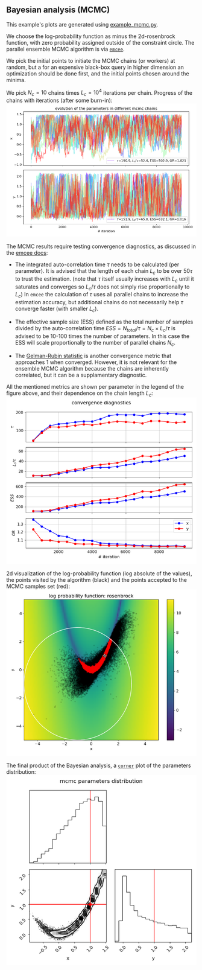 
## Bayesian analysis (MCMC)

This example's plots are generated using [example_mcmc.py](../example_mcmc.py).

We choose the log-probability function as minus the 2d-rosenbrock function, with zero probability assigned outside of 
the constraint circle.
The parallel ensemble MCMC algorithm is via [``emcee``](https://github.com/dfm/emcee).

We pick the initial points to initiate the MCMC chains (or workers) at random, but a for an expensive black-box query 
in higher dimension an optimization should be done first, and the initial points chosen around the minima.

We pick $N_c=10$ chains times $L_c=10^4$ iterations per chain. 
Progress of the chains with iterations (after some burn-in):
<img src="pics/example_mcmc_chains_progress.png" alt="example_mcmc_chains_progress" width="700" height="auto">

The MCMC results require testing convergence diagnostics, as discussed in the [emcee docs](https://emcee.readthedocs.io/en/stable/tutorials/autocorr/):

* The integrated auto-correlation time $\tau$ needs to be calculated (per parameter). 
It is advised that the length of each chain $L_c$ to be over $50\tau$ to trust the estimation.
(note that $\tau$ itself usually increases with $L_c$ until it saturates and converges so $L_c/\tau$ 
does not simply rise proportionally to $L_c$)
In `emcee` the calculation of $\tau$ uses all parallel chains to increase the estimation accuracy, 
but additional chains do not necessarily help $\tau$ converge faster (with smaller $L_c$).

* The effective sample size (ESS) defined as the total number of samples divided by the 
auto-correlation time $ESS=N_{total}/\tau=N_c \times L_c/\tau$ is advised to be 10-100 times the number of parameters.
In this case the ESS will scale proportionally to the number of parallel chains $N_c$.

* The [Gelman-Rubin statistic](https://pymcmc.readthedocs.io/en/latest/modelchecking.html) is another convergence metric that approaches 1 when converged. However, it is not 
relevant for the ensemble MCMC algorithm because the chains are inherently correlated, but it can be a supplamentary 
diagnostic. 

All the mentioned metrics are shown per parameter in the legend of the figure above, and their dependence on the chain 
length $L_c$:
<img src="pics/example_mcmc_convergence_diagnostics.png" alt="example_mcmc_convergence_diagnostics" width="700" height="auto">

2d visualization of the log-probability function (log absolute of the values), 
the points visited by the algorithm (black) and the points accepted to the MCMC samples set (red):
<img src="pics/example_mcmc_2d_visualization.png" alt="example_mcmc_2d_visualization" width="700" height="auto">

The final product of the Bayesian analysis, a [``corner``](https://github.com/dfm/corner.py) plot of the parameters distribution:
<img src="pics/example_mcmc_parameters_distribution.png" alt="example_mcmc_parameters_distribution" width="700" height="auto">
